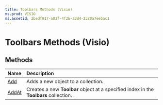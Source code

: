 ```yaml
---
title: Toolbars Methods (Visio)
ms.prod: VISIO
ms.assetid: 2bedf917-a83f-4f2b-a3d4-2380a7eebac1
---
```



# Toolbars Methods (Visio)

## Methods



|**Name**|**Description**|
|:-----|:-----|
|[Add](toolbars-add-method-visio.md)|Adds a new object to a collection.|
|[AddAt](toolbars-addat-method-visio.md)|Creates a new  **Toolbar** object at a specified index in the **Toolbars** collection. .|


